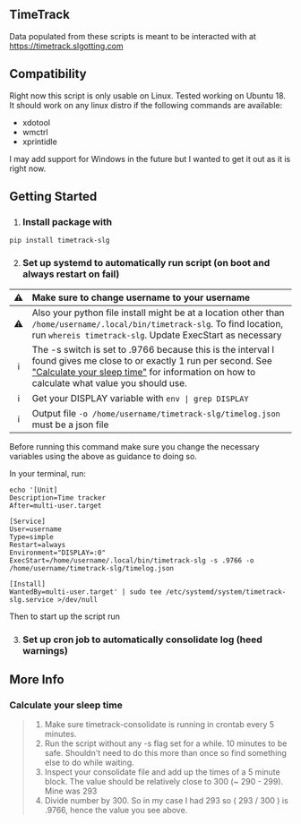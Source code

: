 ## TimeTrack

Data populated from these scripts is meant to be interacted with at <https://timetrack.slgotting.com>


## Compatibility

Right now this script is only usable on Linux. Tested working on Ubuntu 18. It should work on any linux distro if the following commands are available:

* xdotool
* wmctrl
* xprintidle

I may add support for Windows in the future but I wanted to get it out as it is right now.

## Getting Started

1. ### Install package with

`pip install timetrack-slg`


2. ### Set up systemd to automatically run script (on boot and always restart on fail)

 :warning: | Make sure to change username to your username
 :---: | :---
 :warning: | Also your python file install might be at a location other than `/home/username/.local/bin/timetrack-slg`. To find location, run `whereis timetrack-slg`. Update ExecStart as necessary
 :information_source: | The -s switch is set to .9766 because this is the interval I found gives me close to or exactly 1 run per second. See ["Calculate your sleep time"](#calculate-your-sleep-time) for information on how to calculate what value you should use.
 :information_source: | Get your DISPLAY variable with `env \| grep DISPLAY`
 :information_source: | Output file `-o /home/username/timetrack-slg/timelog.json` must be a json file

Before running this command make sure you change the necessary variables using the above as guidance to doing so.

In your terminal, run:

```
echo '[Unit]
Description=Time tracker
After=multi-user.target

[Service]
User=username
Type=simple
Restart=always
Environment="DISPLAY=:0"
ExecStart=/home/username/.local/bin/timetrack-slg -s .9766 -o /home/username/timetrack-slg/timelog.json

[Install]
WantedBy=multi-user.target' | sudo tee /etc/systemd/system/timetrack-slg.service >/dev/null
```

Then to start up the script run


3. ### Set up cron job to automatically consolidate log (heed warnings)




## More Info

### Calculate your sleep time

> 1. Make sure timetrack-consolidate is running in crontab every 5 minutes.
> 2. Run the script without any -s flag set for a while. 10 minutes to be safe. Shouldn't need to do this more than once so find something else to do while waiting.
> 3. Inspect your consolidate file and add up the times of a 5 minute block. The value should be relatively close to 300 (~ 290 - 299). Mine was 293
> 4. Divide number by 300. So in my case I had 293 so ( 293 / 300 ) is .9766, hence the value you see above.
